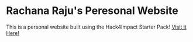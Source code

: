 # Rachana Raju's Peresonal Website
This is a personal website built using the Hack4Impact Starter Pack!
<this is a website>
[Visit it Here!](https://rachanaraju3.github.io)